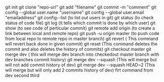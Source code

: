 git init
git clone "repo-url"
git add "filename"
git commit -m "comment"
git config --global user.name "username"
git config --global user.email "emailaddress"
git config--list (to list out users in git)
git status (to check status of code file)
git log (it tells which commit is done by which user)
git show <commit id> (to see code of perticular commit)
git remote add origin <url of repo> (to create a link between local and remote repo)
git push -u origin master (to push code from local repo to remote repo in master branch)
git revert <commit id which you want to revert> ( This command will revert back done in given commit)
git reset <commit id where you want to go back after reset>(This command deletes the commit and also deletes the history of commits)
git checkout master
git merge dev ( this will merge dev branch into checkedout master branch with dev branches commit history)
git merge dev --squash (This will merge but will not add commit history of dev)
git merge dev --squash HEAD~2 (This will merge but will only add 2 commits history of dev)
firt command from dev
second
third